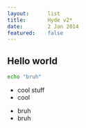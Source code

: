 ```yaml
---
layout:      list
title:       Hyde v2*
date:        2 Jan 2014
featured:    false
---
```


## Hello world

```bash
echo "bruh"
```

- cool stuff
- cool

* bruh
* bruh